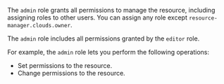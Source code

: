 The `admin` role grants all permissions to manage the resource, including assigning roles to other users. You can assign any role except `resource-manager.clouds.owner`.

The `admin` role includes all permissions granted by the `editor` role.

For example, the `admin` role lets you perform the following operations:
* Set permissions to the resource.
* Change permissions to the resource.
